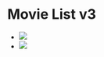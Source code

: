 # Movie List v3

- ![](https://raw.githubusercontent.com/f3l1x/codecamp16/master/04/docs/01.png)
- ![](https://raw.githubusercontent.com/f3l1x/codecamp16/master/04/docs/02.png)
